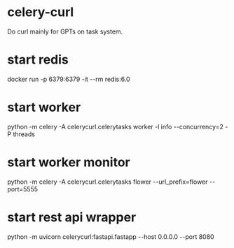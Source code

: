 # celery-curl
Do curl mainly for GPTs on task system.

# start redis
docker run -p 6379:6379 -it --rm redis:6.0

# start worker
python -m celery -A celerycurl.celerytasks worker -l info --concurrency=2 -P threads

# start worker monitor
python -m celery -A celerycurl.celerytasks flower --url_prefix=flower --port=5555

# start rest api wrapper
python -m uvicorn celerycurl:fastapi.fastapp --host 0.0.0.0 --port 8080
